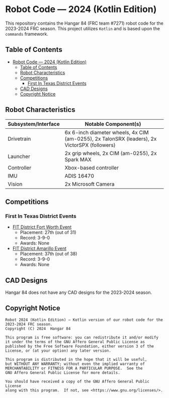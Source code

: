 # Robot Code — 2024 (Kotlin Edition)

This repository contains the Hangar 84 (FRC team #7271) robot code for the 2023-2024 FRC season.
This project utilizes `Kotlin` and is based upon the `commands` framework.

## Table of Contents

<!-- TOC -->

* [Robot Code — 2024 (Kotlin Edition)](#robot-code--2024-kotlin-edition)
    * [Table of Contents](#table-of-contents)
    * [Robot Characteristics](#robot-characteristics)
    * [Competitions](#competitions)
        * [First In Texas District Events](#first-in-texas-district-events)
    * [CAD Designs](#cad-designs)
    * [Copyright Notice](#copyright-notice)

<!-- TOC -->

## Robot Characteristics

| Subsystem/Interface | Notable Component(s)                                                                         |
|---------------------|----------------------------------------------------------------------------------------------|
| Drivetrain          | 6x 6-inch diameter wheels, 4x CIM (am-0255), 2x TalonSRX (leaders), 2x VictorSPX (followers) |
| Launcher            | 2x grip wheels, 2x CIM (am-0255), 2x Spark MAX                                               |
| Controller          | Xbox-based controller                                                                        |
| IMU                 | ADIS 16470                                                                                   |
| Vision              | 2x Microsoft Camera                                                                          |

## Competitions

### First In Texas District Events

* [FIT District Fort Worth Event](https://www.thebluealliance.com/event/2024txfor)
    - Placement: 27th (out of 31)
    - Record: 3-9-0
    - Awards: None
* [FIT District Amarillo Event](https://www.thebluealliance.com/event/2024txama)
    - Placement: 37th (out of 38)
    - Record: 3-9-0
    - Awards: None

## CAD Designs

Hangar 84 does not have any CAD designs for the 2023-2024 season.

## Copyright Notice
```
Robot 2024 (Kotlin Edition) — Kotlin version of our robot code for the 2023-2024 FRC season.
Copyright (C) 2024  Hangar 84

This program is free software: you can redistribute it and/or modify
it under the terms of the GNU Affero General Public License as
published by the Free Software Foundation, either version 3 of the
License, or (at your option) any later version.

This program is distributed in the hope that it will be useful,
but WITHOUT ANY WARRANTY; without even the implied warranty of
MERCHANTABILITY or FITNESS FOR A PARTICULAR PURPOSE.  See the
GNU Affero General Public License for more details.

You should have received a copy of the GNU Affero General Public License
along with this program.  If not, see <https://www.gnu.org/licenses/>.
```
